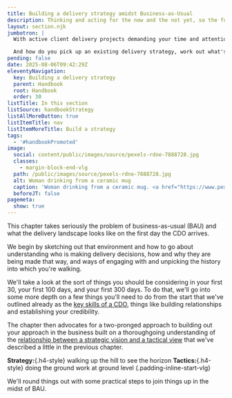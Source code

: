 ```yaml
---
title: Building a delivery strategy amidst Business-as-Usual
description: Thinking and acting for the now and the not yet, so the future is better than the past
layout: section.njk
jumbotron: |
  With active client delivery projects demanding your time and attention, how can you construct a delivery strategy that's fit for purpose?

  And how do you pick up an existing delivery strategy, work out what's working and what isn't, and make improvements that stick?
pending: false
date: 2025-08-06T09:42:29Z
eleventyNavigation:
  key: Building a delivery strategy
  parent: Handbook
  root: Handbook
  order: 30
listTitle: In this section
listSource: handbookStrategy
listAllMoreButton: true
listItemTitle: nav
listItemMoreTitle: Build a strategy
tags:
  - '#handbookPromoted'
image:
  social: content/public/images/source/pexels-rdne-7888728.jpg
  classes:
    - margin-block-end-vlg
  path: /public/images/source/pexels-rdne-7888728.jpg
  alt: Woman drinking from a ceramic mug
  caption: 'Woman drinking from a ceramic mug. <a href="https://www.pexels.com/photo/woman-drinking-on-ceramic-mug-7888728/" target="_blank" rel="noopener">Photo</a> by <a href="https://www.pexels.com/@rdne/" target="_blank" rel="noopener">RDNE</a> on Pexels.'
  beforeJT: false
pagemeta:
  show: true
---
```


This chapter takes seriously the problem of business-as-usual (BAU) and what the delivery landscape looks like on the first day the CDO arrives.

We begin by sketching out that environment and how to go about understanding who is making delivery decisions, how and why they are being made that way, and ways of engaging with and unpicking the history into which you're walking.

We'll take a look at the sort of things you should be considering in your first 30, your first 100 days, and your first 300 days. To do that, we'll go into some more depth on a few things you'll need to do from the start that we've outlined already as the [key skills of a CDO](/handbook/what/important-skills/), things like building relationships and establishing your credibility.

The chapter then advocates for a two-pronged approach to building out your approach in the business built on a thoroughgoing understanding of the [relationship between a strategic vision and a tactical view](/handbook/what/important-skills/#strategic-vision-tactical-view) that we've described a little in the previous chapter.

**Strategy:**{.h4-style} walking up the hill to see the horizon
**Tactics:**{.h4-style} doing the ground work at ground level
{.padding-inline-start-vlg}

We'll round things out with some practical steps to join things up in the midst of BAU.
